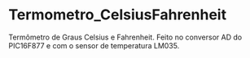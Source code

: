 # Termometro_CelsiusFahrenheit
Termômetro de Graus Celsius e Fahrenheit. Feito no conversor AD do PIC16F877 e com o sensor de temperatura LM035.
